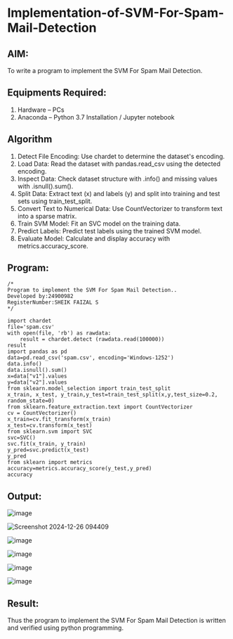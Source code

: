 # Implementation-of-SVM-For-Spam-Mail-Detection

## AIM:
To write a program to implement the SVM For Spam Mail Detection.

## Equipments Required:
1. Hardware – PCs
2. Anaconda – Python 3.7 Installation / Jupyter notebook

## Algorithm
1. Detect File Encoding: Use chardet to determine the dataset's encoding.
2. Load Data: Read the dataset with pandas.read_csv using the detected encoding.
3. Inspect Data: Check dataset structure with .info() and missing values with .isnull().sum().
4. Split Data: Extract text (x) and labels (y) and split into training and test sets using train_test_split.
5. Convert Text to Numerical Data: Use CountVectorizer to transform text into a sparse matrix.
6. Train SVM Model: Fit an SVC model on the training data.
7. Predict Labels: Predict test labels using the trained SVM model.
8. Evaluate Model: Calculate and display accuracy with metrics.accuracy_score.

## Program:
```
/*
Program to implement the SVM For Spam Mail Detection..
Developed by:24900982
RegisterNumber:SHEIK FAIZAL S
*/
```
```
import chardet
file='spam.csv'
with open(file, 'rb') as rawdata:
    result = chardet.detect (rawdata.read(100000))
result
import pandas as pd
data=pd.read_csv('spam.csv', encoding='Windows-1252')
data.info()
data.isnull().sum()
x=data["v1"].values
y=data["v2"].values
from sklearn.model_selection import train_test_split
x_train, x_test, y_train,y_test=train_test_split(x,y,test_size=0.2, random_state=0)
from sklearn.feature_extraction.text import CountVectorizer
cv = CountVectorizer()
x_train=cv.fit_transform(x_train)
x_test=cv.transform(x_test)
from sklearn.svm import SVC
svc=SVC()
svc.fit(x_train, y_train)
y_pred=svc.predict(x_test)
y_pred
from sklearn import metrics
accuracy=metrics.accuracy_score(y_test,y_pred)
accuracy
```
## Output:
![image](https://github.com/user-attachments/assets/848cb08a-f800-4d4c-866c-64acb30d9f2a)

![Screenshot 2024-12-26 094409](https://github.com/user-attachments/assets/2630af59-d0ee-45a6-88fe-70fc66fc1edb)

![image](https://github.com/user-attachments/assets/c70b3359-290c-4dd9-b8fa-95e83c8157c3)

![image](https://github.com/user-attachments/assets/a9e41803-fcc0-4089-a781-ec2606b3b1c8)

![image](https://github.com/user-attachments/assets/4508f5db-deb9-4ac6-acf5-d901b2165063)

![image](https://github.com/user-attachments/assets/3a00875c-0bc9-4ef3-b0b3-c10bebbc0dca)


## Result:
Thus the program to implement the SVM For Spam Mail Detection is written and verified using python programming.

